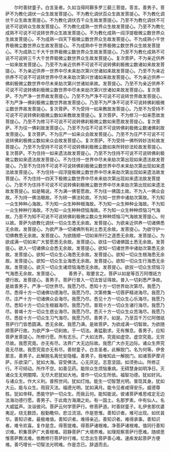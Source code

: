 <!-- { "loadSidebar": true } -->
　　尔时善财童子。白言圣者。久如当得阿耨多罗三藐三菩提。答言。善男子。菩萨不为教化调伏一众生故发菩提心。不为教化调伏百众生故发菩提心。不为教化调伏千众生故发菩提心。不为教化调伏百千众生故发菩提心。乃至不为教化调伏不可说不可说转众生故发菩提心。不为教化成熟一世界众生故发菩提心。乃至不为教化成熟不可说不可说转世界众生故发菩提心。不为教化成熟一阎浮提极微尘数世界众生故发菩提心。不为成熟一四天下极微尘数世界众生故发菩提心。不为成熟小千世界极微尘数世界众生故发菩提心。不为成熟中千世界极微尘数世界众生故发菩提心。不为成熟三千大千世界极微尘数世界众生故发菩提心。乃至不为教化成熟不可说不可说转三千大千世界极微尘数世界众生故发菩提心。复次菩萨。不为亲近供养一如来故发菩提心。乃至不为亲近供养不可说不可说转佛刹极微尘数诸如来故发菩提心。不为亲近供养一世界中尽未来劫次第兴世诸如来故发菩提心。乃至不为亲近供养不可说不可说转世界中尽未来劫次第兴世诸如来故发菩提心。不为亲近供养一佛刹极微尘数世界中尽未来劫次第兴世诸如来故。发菩提心。乃至不为亲近供养不可说不可说转佛刹极微尘数世界中尽未来劫次第兴世诸如来故发菩提心。复次菩萨。不为严净一世界故发菩提心。乃至不为严净不可说不可说转世界故发菩提心。不为严净一佛刹极微尘数世界故发菩提心。乃至不为严净不可说不可说转佛刹极微尘数世界故发菩提心。复次菩萨。不为受持一如来教故发菩提心。乃至不为受持不可说不可说转佛刹极微尘数如来教故发菩提心。复次菩萨。不为修习一如来愿故发菩提心。乃至不为修习不可说不可说转佛刹极微尘数如来愿故发菩提心。复次菩萨。不为往一佛刹故发菩提心。乃至不为往不可说不可说转佛刹极微尘数诸佛刹故发菩提心。复次菩萨。不为庄严一如来众会故发菩提心。乃至不为庄严不可说不可说转佛刹极微尘数如来众会故发菩提心。复次菩萨。不为受持一佛所转妙法轮故发菩提心。乃至不为受持不可说不可说转佛刹极微尘数如来所转妙法轮故发菩提心。复次菩萨。不为住持一如来遗法故发菩提心。乃至不为住持不可说不可说转佛刹极微尘数如来遗法故发菩提心。不为住持一世界中尽未来劫次第出现如来遗法故发菩提心。乃至不为住持不可说不可说转佛刹极微尘数世界中尽未来劫次第出现如来遗法故发菩提心。不为住持一阎浮提极微尘数世界中尽未来劫次第出现如来遗法故发菩提心。不为住持一四天下极微尘数世界中尽未来劫次第出现如来遗法故发菩提心。乃至不为住持不可说不可说转佛刹极微尘数世界中尽未来劫次第出现如来遗法故发菩提心。如是略说。不为满一佛誓愿故。不为往一佛国土故。不为入一佛众会故。不为持一佛法眼故。不为转一佛法轮故。不为知一世界中诸劫次第故。不为知一众生种种心海故。不为知一众生种种根海故。不为知一众生种种业海故。不为知一众生种种行海故。不为知一众生种种烦恼海故。不为知一众生种种烦恼习气海故。乃至不为知不可说不可说转佛刹极微尘数众生种种烦恼习气海故发菩提心。何以故。菩萨为欲教化调伏一切众生悉无余故。发菩提心。为欲亲近供养一切诸佛悉无余故。发菩提心。为欲严净一切诸佛所有刹土悉无余故。发菩提心。为欲守护一切佛教悉无余故。发菩提心。为欲随顺一切如来所行之道悉无余故。发菩提心。为欲成满一切如来广大誓愿悉无余故。发菩提心。欲往一切诸佛国土悉无余故。发菩提心。欲入一切诸佛众会悉无余故。发菩提心。欲知一切诸世界中诸劫次第悉无余故。发菩提心。欲知一切众生心海悉无余故。发菩提心。欲知一切众生根海悉无余故。发菩提心。欲知一切众生业海悉无余故。发菩提心。欲知一切众生行海悉无余故。发菩提心。欲灭一切众生诸烦恼海悉无余故。发菩提心。欲拔一切众生烦恼习气海悉无余故。发菩提心。
　　善男子。取要言之。菩萨以如是等百万阿僧祇方便行故。发菩提心。善男子。菩萨行普入一切法皆证得故。普入一切刹悉严净故。是故善男子。严净一切世界尽。我愿乃尽。悉知十方一切世界劫次第尽。我愿乃尽。悉得十方一切诸佛功德海尽。我愿乃尽。次第修集一切菩萨精进海尽。我愿乃尽。庄严十方一切诸佛众会海尽。我愿乃尽。悉见十方一切众生心乐海尽。我愿乃尽。悉知十方一切众生根器海尽。我愿乃尽。普观十方一切众生诸行海尽。我愿乃尽。普竭十方一切众生惑业海尽。我愿乃尽。悉灭十方一切众生众苦海尽。我愿乃尽。悉拔十方一切众生习气海尽。我愿乃尽。善男子。如是。乃至百千万亿阿僧祇菩萨行门皆悉圆满。悉无余故。我愿乃满。是故菩萨。为欲成满一切智故。为欲随顺菩萨行故。为欲严净一切刹故。于一切法。勇猛勤求。无有懈息。善男子。应知菩萨发菩提心。所修行愿。所有志乐。广大如法界。究竟如虚空。虚空究竟。无穷尽故。我愿究竟。亦无有尽。法界广大无边际故。我愿广大亦无边际。诸众生界究竟无尽故。我愿究竟亦无有尽。善财童子。白言圣者。此解脱门。名为何等。伊舍那言。善男子。此解脱名离忧安隐幢。善男子。我唯知此一解脱门。如诸菩萨摩诃萨。乐欲深广。犹如大海。容受佛法。心无厌足。志意坚固。如须弥山。所修正行。不可倾动。所作不空。如善见药。能除众生烦恼重病。无碍慧身如明净日。灭诸众生无明闇障。无尽大悲犹如大地。普作一切众生所依。福智功德。犹如好风。与诸众生。作大义利。普照世间。犹如灯烛。能生一切智慧光明。普现其身。犹如大云。能与众生。雨寂灭法。福德光明。犹如满月。能令见者咸得安乐。威德尊胜。犹如帝释。悉能守护一切众生。而我云何。能知能说。彼诸菩萨难思戒定无边法海功德行愿。善男子。于此南方海潮之处。有一国土。名那罗素。中有仙人。名大威猛声。汝诣彼问。菩萨云何学菩萨行。修菩萨道。时善财童子。礼伊舍那优婆夷足。绕无数匝。殷勤瞻仰。悲泣流泪。作是思惟。善知识者。难可出现。如优昙华。善知识者。最极难值。善知识者。难得亲近。善知识者。难得承事。善知识者。难令欢喜。复作是念。得菩提难。得菩萨诸根难。净菩萨诸根难。值同行善知识难。积集菩萨广大善根难。寂静菩萨广大境界难。如理观察菩萨行愿难。随顺思惟菩萨教法难。依教修行菩萨妙行难。忆念出生菩萨善心难。速疾发起菩萨方便难。善巧增长一切智法光明难。作是念已。辞退而去。
